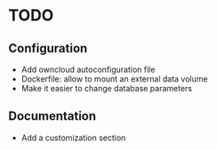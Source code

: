 # TODO

## Configuration

 * Add owncloud autoconfiguration file
 * Dockerfile: allow to mount an external data volume
 * Make it easier to change database parameters

## Documentation

 * Add a customization section
